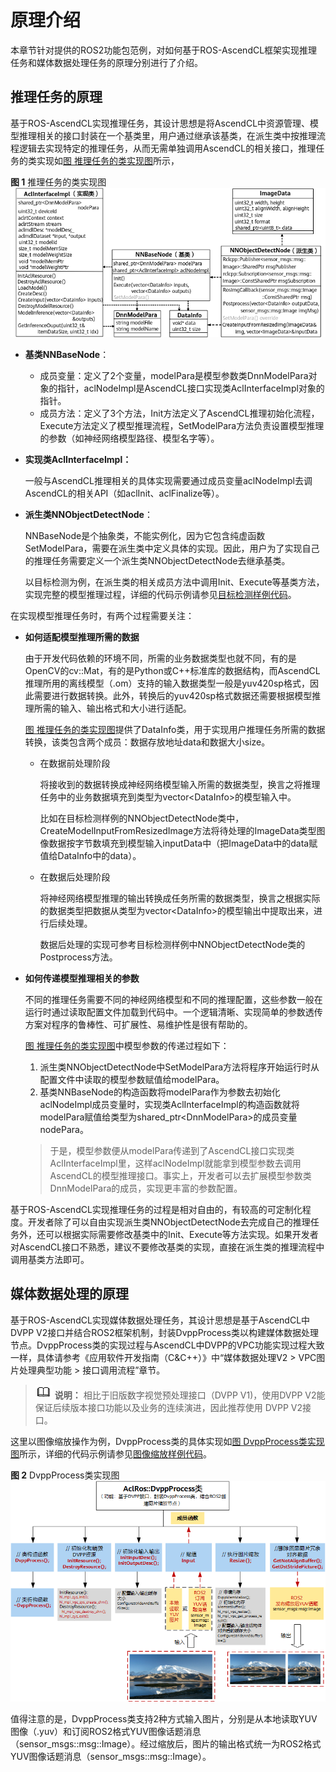 # 原理介绍<a name="ZH-CN_TOPIC_0000001581285717"></a>

本章节针对提供的ROS2功能包范例，对如何基于ROS-AscendCL框架实现推理任务和媒体数据处理任务的原理分别进行了介绍。

## 推理任务的原理<a name="section21919123814"></a>

基于ROS-AscendCL实现推理任务，其设计思想是将AscendCL中资源管理、模型推理相关的接口封装在一个基类里，用户通过继承该基类，在派生类中按推理流程逻辑去实现特定的推理任务，从而无需单独调用AscendCL的相关接口，推理任务的类实现如[图 推理任务的类实现图](#fig650343001216)所示，

**图 1**  推理任务的类实现图<a name="fig650343001216"></a>  
![](figures/推理任务的类实现图.png "推理任务的类实现图")

-   **基类NNBaseNode**：
    -   成员变量：定义了2个变量，modelPara是模型参数类DnnModelPara对象的指针，aclNodeImpl是AscendCL接口实现类AclInterfaceImpl对象的指针。
    -   成员方法：定义了3个方法，Init方法定义了AscendCL推理初始化流程，Execute方法定义了模型推理流程，SetModelPara方法负责设置模型推理的参数（如神经网络模型路径、模型名字等）。

-   **实现类AclInterfaceImpl：**

    一般与AscendCL推理相关的具体实现需要通过成员变量aclNodeImpl去调AscendCL的相关API（如aclInit、aclFinalize等）。

-   **派生类NNObjectDetectNode**：

    NNBaseNode是个抽象类，不能实例化，因为它包含纯虚函数SetModelPara，需要在派生类中定义具体的实现。因此，用户为了实现自己的推理任务需要定义一个派生类NNObjectDetectNode去继承基类。

    以目标检测为例，在派生类的相关成员方法中调用Init、Execute等基类方法，实现完整的模型推理过程，详细的代码示例请参见[目标检测样例代码](样例介绍.md#section17702104845315)。


在实现模型推理任务时，有两个过程需要关注：

-   **如何适配模型推理所需的数据**

    由于开发代码依赖的环境不同，所需的业务数据类型也就不同，有的是OpenCV的cv::Mat，有的是Python或C++标准库的数据结构，而AscendCL推理所用的离线模型（.om）支持的输入数据类型一般是yuv420sp格式，因此需要进行数据转换。此外，转换后的yuv420sp格式数据还需要根据模型推理所需的输入、输出格式和大小进行适配。

    [图 推理任务的类实现图](#fig650343001216)提供了DataInfo类，用于实现用户推理任务所需的数据转换，该类包含两个成员：数据存放地址data和数据大小size。

    -   在数据前处理阶段

        将接收到的数据转换成神经网络模型输入所需的数据类型，换言之将推理任务中的业务数据填充到类型为vector<DataInfo\>的模型输入中。

        比如在目标检测样例的NNObjectDetectNode类中，CreateModelInputFromResizedImage方法将待处理的ImageData类型图像数据按字节数填充到模型输入inputData中（把ImageData中的data赋值给DataInfo中的data）。

    -   在数据后处理阶段

        将神经网络模型推理的输出转换成任务所需的数据类型，换言之根据实际的数据类型把数据从类型为vector<DataInfo\>的模型输出中提取出来，进行后续处理。

        数据后处理的实现可参考目标检测样例中NNObjectDetectNode类的Postprocess方法。


-   **如何传递模型推理相关的参数**

    不同的推理任务需要不同的神经网络模型和不同的推理配置，这些参数一般在运行时通过读取配置文件加载到代码中。一个逻辑清晰、实现简单的参数透传方案对程序的鲁棒性、可扩展性、易维护性是很有帮助的。

    [图 推理任务的类实现图](#fig650343001216)中模型参数的传递过程如下：

    1.  派生类NNObjectDetectNode中SetModelPara方法将程序开始运行时从配置文件中读取的模型参数赋值给modelPara。
    2.  基类NNBaseNode的构造函数将modelPara作为参数去初始化aclNodeImpl成员变量时，实现类AclInterfaceImpl的构造函数就将modelPara赋值给类型为shared\_ptr<DnnModelPara\>的成员变量nodePara。

    > 于是，模型参数便从modelPara传递到了AscendCL接口实现类AclInterfaceImpl里，这样aclNodeImpl就能拿到模型参数去调用AscendCL的模型推理接口。事实上，开发者可以去扩展模型参数类DnnModelPara的成员，实现更丰富的参数配置。


基于ROS-AscendCL实现推理任务的过程是相对自由的，有较高的可定制化程度。开发者除了可以自由实现派生类NNObjectDetectNode去完成自己的推理任务外，还可以根据实际需要修改基类中的Init、Execute等方法实现。如果开发者对AscendCL接口不熟悉，建议不要修改基类的实现，直接在派生类的推理流程中调用基类方法即可。

## 媒体数据处理的原理<a name="section1290318467411"></a>

基于ROS-AscendCL实现媒体数据处理任务，其设计思想是基于AscendCL中DVPP V2接口并结合ROS2框架机制，封装DvppProcess类以构建媒体数据处理节点。DvppProcess类的实现过程与AscendCL中DVPP的VPC功能实现过程大致一样，具体请参考《应用软件开发指南（C&C++）》中“媒体数据处理V2 \> VPC图片处理典型功能 \> 接口调用流程”章节。

>![](public_sys-resources/icon-note.gif) **说明：** 
>相比于旧版数字视觉预处理接口（DVPP V1\)，使用DVPP V2能保证后续版本接口功能以及业务的连续演进，因此推荐使用 DVPP V2接口。

这里以图像缩放操作为例，DvppProcess类的具体实现如[图 DvppProcess类实现图](#fig1366495094011)所示，详细的代码示例请参见[图像缩放样例代码](样例介绍-0.md#section17702104845315)。

**图 2**  DvppProcess类实现图<a name="fig1366495094011"></a>  
![](figures/DvppProcess类实现图.png "DvppProcess类实现图")

值得注意的是，DvppProcess类支持2种方式输入图片，分别是从本地读取YUV图像（.yuv）和订阅ROS2格式YUV图像话题消息（sensor\_msgs::msg::Image）。经过缩放后，图片的输出格式统一为ROS2格式YUV图像话题消息（sensor\_msgs::msg::Image）。

